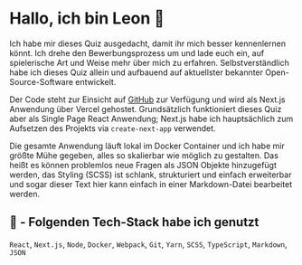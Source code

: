 # Hallo, ich bin Leon 👋

Ich habe mir dieses Quiz ausgedacht, damit ihr mich besser kennenlernen könnt. Ich drehe den Bewerbungsprozess um und lade euch ein, auf spielerische Art und Weise mehr über mich zu erfahren. Selbstverständlich habe ich dieses Quiz allein und aufbauend auf aktuellster bekannter Open-Source-Software entwickelt.

Der Code steht zur Einsicht auf [GitHub](https://github.com/leonzuendel/react-quiz) zur Verfügung und wird als Next.js Anwendung über Vercel gehostet. Grundsätzlich funktioniert dieses Quiz aber als Single Page React Anwendung; Next.js habe ich hauptsächlich zum Aufsetzen des Projekts via `create-next-app` verwendet.

Die gesamte Anwendung läuft lokal im Docker Container und ich habe mir größte Mühe gegeben, alles so skalierbar wie möglich zu gestalten. Das heißt es können problemlos neue Fragen als JSON Objekte hinzugefügt werden, das Styling (SCSS) ist schlank, strukturiert und einfach erweiterbar und sogar dieser Text hier kann einfach in einer Markdown-Datei bearbeitet werden.

## 🔧 - Folgenden Tech-Stack habe ich genutzt

`React`, `Next.js`, `Node`, `Docker`, `Webpack`, `Git`, `Yarn`, `SCSS`, `TypeScript`, `Markdown`, `JSON`
